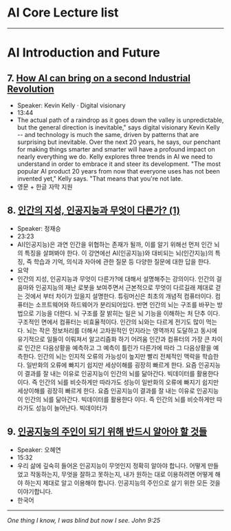 
# AI Core Lecture list
----------------------------------------------------------
# AI Introduction and Future

## 7. [How AI can bring on a second Industrial Revolution](https://www.ted.com/talks/kevin_kelly_how_ai_can_bring_on_a_second_industrial_revolution)
- Speaker: Kevin Kelly · Digital visionary
- 13:44
- The actual path of a raindrop as it goes down the valley is unpredictable, but the general direction is inevitable," says digital visionary Kevin Kelly -- and technology is much the same, driven by patterns that are surprising but inevitable. Over the next 20 years, he says, our penchant for making things smarter and smarter will have a profound impact on nearly everything we do. Kelly explores three trends in AI we need to understand in order to embrace it and steer its development. "The most popular AI product 20 years from now that everyone uses has not been invented yet," Kelly says. "That means that you're not late.
- 영문 + 한글 자막 지원

## 8. [인간의 지성, 인공지능과 무엇이 다른가? (1)](https://www.youtube.com/watch?v=UTVVQkW7xns)
- Speaker: 정재승
- 23:23
- AI(인공지능)은 과연 인간을 위협하는 존재가 될까, 이를 알기 위해선 먼저 인간 뇌의 특징을 살펴봐야 한다. 이 강연에선 AI(인공지능)와 대비되는 뇌(인간지능)의 특징, 즉 학습과 기억, 의식과 자아에 관한 질문 등 다양한 질문에 대한 답을 한다.
- 요약
- 인간의 지성, 인공지능과 무엇이 다른가?에 대해서 설명해주는 강의이다. 인간의 걸음마와 인공지능의 재난 로봇을 보여주면서 근본적으로 무엇이 다르길래 제대로 걷는 것에서 부터 차이가 있을지 설명한다.
튜링머신은 최초의 개념적 컴퓨터이다. 컴퓨터는 소프트웨어와 하드웨어가 분리되어있다. 반면 인간의 뇌는 구조를 바꾸는 방법으로 기능을 더한다. 뇌 구조를 잘 밝히는 일은 뇌 기능을 이해하는 처 단추 이다. 
구조적인 면에서 컴퓨터는 비효율적이다. 인간의 뇌와는 다르게 전기도 많이 먹는다. 뇌는 작은 정보처리를 더해서 고차원적인 인지라는 영역까지 도달하고 동시에 유기적으로 일들이 이뤄져서 알고리즘화 하기 어려움 
인간과 컴퓨터의 가장 큰 차이로 인간은 다음상황을 예측하고 그 예측이 틀린가 다른가에 따라 그 다음상황을 예측한다. 인간의 뇌는 인지적 오류의 가능성이 높지만 빨리 전체적인 맥락을 학습한다.
일반화의 오류에 빠지기 쉽지만 세상이해를 굉장히 빠르게 한다. 요즘 인공지능이 결과를 잘 내는 이유로 인공지능이 인간의 뇌를 닮아간다. 빅데이터를 활용한다 이다. 즉 인간의 뇌를 비슷하게만 따라가도
성능이 
일반화의 오류에 빠지기 쉽지만 세상이해를 굉장히 빠르게 한다. 요즘 인공지능이 결과를 잘 내는 이유로 인공지능이 인간의 뇌를 닮아간다. 빅데이터를 활용한다 이다. 즉 인간의 뇌를 비슷하게만 따라가도 성능이 늘어난다.
빅데이터가 



## 9. [인공지능의 주인이 되기 위해 반드시 알아야 할 것들](https://tv.naver.com/v/3730036?query=15%EB%B6%84+%EC%98%A4%ED%98%9C%EC%97%B0&plClips=false:3730036)
- Speaker: 오혜연
- 15:32
- 우리 삶에 깊숙히 들어온 인공지능이 무엇인지 정확히 알아야 합니다. 어떻게 만들었고 작동하는지, 무엇을 잘하고 못하는지, 내가 원하는 대로 이용하려면 어떻게 해야 하는지 제대로 알고 이용해야 합니다. 인공지능의 주인으로 살기 위한 모든 것을 이야기합니다.
- 한국어

----------------------------
  _One thing I know, I was blind but now I see. John 9:25_
